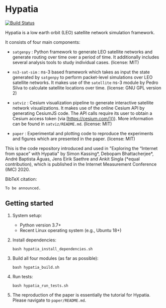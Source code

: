 # Hypatia

[![Build Status](https://travis-ci.org/snkas/hypatia.svg?branch=master)](https://travis-ci.org/snkas/hypatia)

Hypatia is a low earth orbit (LEO) satellite network simulation framework.

It consists of four main components:

* `satgenpy` : Python framework to generate LEO satellite networks and generate 
  routing over time over a period of time. It additionally includes several 
  analysis tools to study individual cases. 
  (license: MIT)

* `ns3-sat-sim` : ns-3 based framework which takes as input the state generated 
  by `satgenpy` to perform packet-level simulations over LEO satellite networks.
  It makes use of the `satellite` ns-3 module by Pedro Silva to calculate
  satellite locations over time.
  (license: GNU GPL version 2)
  
* `satviz` : Cesium visualization pipeline to generate interactive satellite network
  visualizations. It makes use of the online Cesium API by generating CesiumJS code.
  The API calls require its user to obtain a Cesium access token (via [https://cesium.com/]()).
  More information can be found in `satviz/README.md`.
  (license: MIT)

* `paper` : Experimental and plotting code to reproduce the experiments and 
  figures which are presented in the paper.
  (license: MIT)

This is the code repository introduced and used in "Exploring the “Internet from space” with Hypatia" 
by Simon Kassing*, Debopam Bhattacherjee*, André Baptista Águas, Jens Eirik Saethre and Ankit Singla
(*equal contribution), which is published in the Internet Measurement Conference (IMC) 2020.

BibTeX citation:
```
To be announced.
```

## Getting started

1. System setup:
   - Python version 3.7+
   - Recent Linux operating system (e.g., Ubuntu 18+)

2. Install dependencies:
   ```
   bash hypatia_install_dependencies.sh
   ```
   
3. Build all four modules (as far as possible):
   ```
   bash hypatia_build.sh
   ```
   
4. Run tests:
   ```
   bash hypatia_run_tests.sh
   ```

5. The reproduction of the paper is essentially the tutorial for Hypatia.
   Please navigate to `paper/README.md`.
